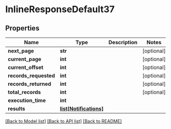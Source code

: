 # InlineResponseDefault37

## Properties
Name | Type | Description | Notes
------------ | ------------- | ------------- | -------------
**next_page** | **str** |  | [optional] 
**current_page** | **int** |  | [optional] 
**current_offset** | **int** |  | [optional] 
**records_requested** | **int** |  | [optional] 
**records_returned** | **int** |  | [optional] 
**total_records** | **int** |  | [optional] 
**execution_time** | **int** |  | 
**results** | [**list[Notifications]**](Notifications.md) |  | 

[[Back to Model list]](../README.md#documentation-for-models) [[Back to API list]](../README.md#documentation-for-api-endpoints) [[Back to README]](../README.md)

